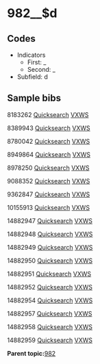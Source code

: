 # 982\_\_$d

## Codes

-   Indicators
    -   First: \_
    -   Second: \_
-   Subfield: d

## Sample bibs

8183262 [Quicksearch](https://search.library.yale.edu/catalog/8183262) [VXWS](http://prodorbis.library.yale.edu:7014/vxws/GetHoldingsService?bibId=8183262)

8389943 [Quicksearch](https://search.library.yale.edu/catalog/8389943) [VXWS](http://prodorbis.library.yale.edu:7014/vxws/GetHoldingsService?bibId=8389943)

8780042 [Quicksearch](https://search.library.yale.edu/catalog/8780042) [VXWS](http://prodorbis.library.yale.edu:7014/vxws/GetHoldingsService?bibId=8780042)

8949864 [Quicksearch](https://search.library.yale.edu/catalog/8949864) [VXWS](http://prodorbis.library.yale.edu:7014/vxws/GetHoldingsService?bibId=8949864)

8978250 [Quicksearch](https://search.library.yale.edu/catalog/8978250) [VXWS](http://prodorbis.library.yale.edu:7014/vxws/GetHoldingsService?bibId=8978250)

9088352 [Quicksearch](https://search.library.yale.edu/catalog/9088352) [VXWS](http://prodorbis.library.yale.edu:7014/vxws/GetHoldingsService?bibId=9088352)

9362847 [Quicksearch](https://search.library.yale.edu/catalog/9362847) [VXWS](http://prodorbis.library.yale.edu:7014/vxws/GetHoldingsService?bibId=9362847)

10155913 [Quicksearch](https://search.library.yale.edu/catalog/10155913) [VXWS](http://prodorbis.library.yale.edu:7014/vxws/GetHoldingsService?bibId=10155913)

14882947 [Quicksearch](https://search.library.yale.edu/catalog/14882947) [VXWS](http://prodorbis.library.yale.edu:7014/vxws/GetHoldingsService?bibId=14882947)

14882948 [Quicksearch](https://search.library.yale.edu/catalog/14882948) [VXWS](http://prodorbis.library.yale.edu:7014/vxws/GetHoldingsService?bibId=14882948)

14882949 [Quicksearch](https://search.library.yale.edu/catalog/14882949) [VXWS](http://prodorbis.library.yale.edu:7014/vxws/GetHoldingsService?bibId=14882949)

14882950 [Quicksearch](https://search.library.yale.edu/catalog/14882950) [VXWS](http://prodorbis.library.yale.edu:7014/vxws/GetHoldingsService?bibId=14882950)

14882951 [Quicksearch](https://search.library.yale.edu/catalog/14882951) [VXWS](http://prodorbis.library.yale.edu:7014/vxws/GetHoldingsService?bibId=14882951)

14882952 [Quicksearch](https://search.library.yale.edu/catalog/14882952) [VXWS](http://prodorbis.library.yale.edu:7014/vxws/GetHoldingsService?bibId=14882952)

14882954 [Quicksearch](https://search.library.yale.edu/catalog/14882954) [VXWS](http://prodorbis.library.yale.edu:7014/vxws/GetHoldingsService?bibId=14882954)

14882957 [Quicksearch](https://search.library.yale.edu/catalog/14882957) [VXWS](http://prodorbis.library.yale.edu:7014/vxws/GetHoldingsService?bibId=14882957)

14882958 [Quicksearch](https://search.library.yale.edu/catalog/14882958) [VXWS](http://prodorbis.library.yale.edu:7014/vxws/GetHoldingsService?bibId=14882958)

14882959 [Quicksearch](https://search.library.yale.edu/catalog/14882959) [VXWS](http://prodorbis.library.yale.edu:7014/vxws/GetHoldingsService?bibId=14882959)

**Parent topic:**[982](../../tags/982/982.md)

